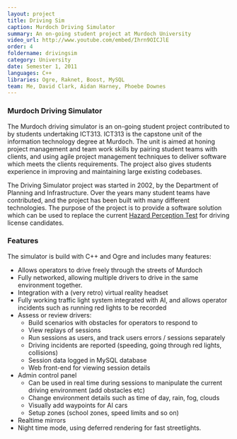 ```yaml
---
layout: project
title: Driving Sim
caption: Murdoch Driving Simulator
summary: An on-going student project at Murdoch University
video_url: http://www.youtube.com/embed/Ihrn9OICJlE
order: 4
foldername: drivingsim
category: University
date: Semester 1, 2011
languages: C++
libraries: Ogre, Raknet, Boost, MySQL
team: Me, David Clark, Aidan Harney, Phoebe Downes
---
```


### Murdoch Driving Simulator

The Murdoch driving simulator is an on-going student project contributed to by students undertaking ICT313. ICT313 is the capstone unit of the information technology degree at Murdoch. The unit is aimed at honing project management and team work skills by pairing student teams with clients, and using agile project management techniques to deliver software which meets the clients requirements. The project also gives students experience in improving and maintaining large existing codebases.

The Driving Simulator project was started in 2002, by the Department of Planning and Infrastructure. Over the years many student teams have contributed, and the project has been built with many different technologies. The purpose of the project is to provide a software solution which can be used to replace the current [Hazard Perception Test](http://mylicence.sa.gov.au/hazard-perception-test) for driving license candidates.

### Features

The simulator is build with C++ and Ogre and includes many features:

- Allows operators to drive freely through the streets of Murdoch
- Fully networked, allowing multiple drivers to drive in the same environment together.
- Integration with a (very retro) virtual reality headset
- Fully working traffic light system integrated with AI, and allows operator incidents such as running red lights to be recorded
- Assess or review drivers:
  - Build scenarios with obstacles for operators to respond to
  - View replays of sessions
  - Run sessions as users, and track users errors / sessions separately
  - Driving incidents are reported (speeding, going through red lights, collisions)
  - Session data logged in MySQL database
  - Web front-end for viewing session details
- Admin control panel
  - Can be used in real time during sessions to manipulate the current driving environment (add obstacles etc)
  - Change environment details such as time of day, rain, fog, clouds
  - Visually add waypoints for AI cars
  - Setup zones (school zones, speed limits and so on)
- Realtime mirrors
- Night time mode, using deferred rendering for fast streetlights.
